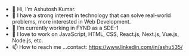- 👋 Hi, I’m Ashutosh Kumar.
- 👀 I have a strong interest in technology that can solve real-world problems, more interested in Web Development.
- 🌱 I’m currently working in FYND as a SDE-1
- 💞️ I love to work on JavaScript, HTML, CSS, React.js, Next.js, Vue.js, Node.js, etc.
- 📫 How to reach me ...contact: https://www.linkedin.com/in/ashu535/

<!---
mrashutoshkrsingh/mrashutoshkrsingh is a ✨ special ✨ repository because its `README.md` (this file) appears on your GitHub profile.
You can click the Preview link to take a look at your changes.
--->
